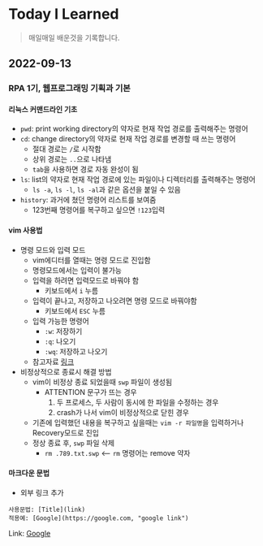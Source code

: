 # Today I Learned
> 매일매일 배운것을 기록합니다.

## 2022-09-13
### RPA 1기, 웹프로그래밍 기획과 기본
#### 리눅스 커맨드라인 기초
- `pwd`: print working directory의 약자로 현재 작업 경로를 출력해주는 명령어
- `cd`: change directory의 약자로 현재 작업 경로를 변경할 때 쓰는 명령어
  - 절대 경로는 `/`로 시작함
  - 상위 경로는 `..`으로 나타냄
  - `tab`을 사용하면 경로 자동 완성이 됨
- `ls`: list의 약자로 현재 작업 경로에 있는 파일이나 디렉터리를 출력해주는 명령어
  - `ls -a`, `ls -l`, `ls -al`과 같은 옵션을 붙일 수 있음
- `history`: 과거에 쳤던 명령어 리스트를 보여줌
  - 123번째 명령어를 복구하고 싶으면 `!123`입력
  
#### vim 사용법
- 명령 모드와 입력 모드
  - vim에디터를 열때는 명령 모드로 진입함
  - 명령모드에서는 입력이 불가능
  - 입력을 하려면 입력모드로 바꿔야 함
    - 키보드에서 `i` 누름
  - 입력이 끝나고, 저장하고 나오려면 명령 모드로 바꿔야함
    - 키보드에서 `ESC` 누름
  - 입력 가능한 명령어
    - `:w`: 저장하기
    - `:q`: 나오기
    - `:wq`: 저장하고 나오기
  - 참고자료 [링크](https://zeddios.tistory.com/122)
- 비정상적으로 종료시 해결 방법
  - vim이 비정상 종료 되었을때 `swp` 파일이 생성됨
    - ATTENTION 문구가 뜨는 경우
      1. 두 프로세스, 두 사람이 동시에 한 파일을 수정하는 경우
      2. crash가 나서 vim이 비정상적으로 닫힌 경우
  - 기존에 입력했던 내용을 복구하고 싶을때는 `vim -r 파일명`을 입력하거나 Recovery모드로 진입
  - 정상 종료 후, `swp` 파일 삭제
    - `rm .789.txt.swp` <-- `rm` 명령어는 remove 약자

#### 마크다운 문법
- 외부 링크 추가
```
사용문법: [Title](link)
적용예: [Google](https://google.com, "google link")
```
Link: [Google](https://google.com, "google link")
